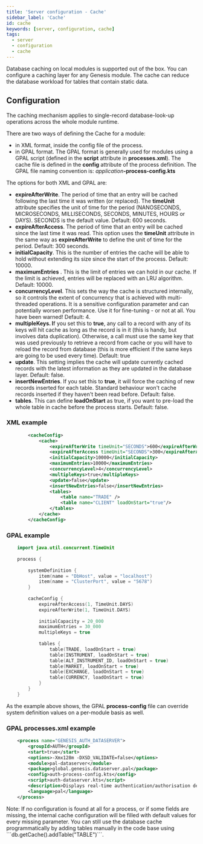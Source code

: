 ```yaml
---
title: 'Server configuration - Cache'
sidebar_label: 'Cache'
id: cache
keywords: [server, configuration, cache]
tags:
  - server
  - configuration
  - cache
---
```



Database caching on local modules is supported out of the box. You can configure a caching layer for any Genesis module. The cache can reduce the database workload for tables that contain static data.

## Configuration

The caching mechanism applies to single-record database-look-up operations across the whole module runtime.

There are two ways of defining the Cache for a module:


* in XML format, inside the config file of the process.
* in GPAL format. The GPAL format is generally used for modules using a GPAL script (defined in the **script** attribute in **processes.xml**). The cache file is defined in the **config** attribute of the process definition. The GPAL file naming convention is: _application_**-process-config.kts**

The options for both XML and GPAL are:

* **expireAfterWrite**. The period of time that an entry will be cached following the last time it was written (or replaced). The **timeUnit** attribute specifies the unit of time for the period (NANOSECONDS, MICROSECONDS, MILLISECONDS, SECONDS, MINUTES, HOURS or DAYS). SECONDS is the default value. Default: 600 seconds.
* **expireAfterAccess**. The period of time that an entry will be cached since the last time it was read. This option uses the **timeUnit** attribute in the same way as **expireAfterWrite** to define the unit of time for the period. Default: 300 seconds.
* **initialCapacity**. This is the number of entries the cache will be able to hold without extending its size since the start of the process. Default: 10000.
* **maximumEntries** . This is the limit of entries we can hold in our cache. If the limit is achieved, entries will be replaced with an LRU algorithm. Default: 10000.
* **concurrencyLevel**. This sets the way the cache is structured internally, so it controls the extent of concurrency that is achieved with multi-threaded operations. It is a sensitive configuration parameter and can potentially worsen performance. Use it for fine-tuning - or not at all. You have been warned! Default: 4.
* **multipleKeys. I**f you set this to **true**, any call to a record with any of its keys will hit cache as long as the record is in it (this is handy, but involves data duplication). Otherwise, a call must use the same key that was used previously to retrieve a record from cache or you will have to reload the record from database (this is more efficient if the same keys are going to be used every time). Default: true
* **update**. This setting implies the cache will update currently cached records with the latest information as they are updated in the database layer. Default: false.
* **insertNewEntries**. If you set this to **true**, it will force the caching of new records inserted for each table. Standard behaviour won't cache records inserted if they haven't been read before. Default: false.
* **tables**. This can define **loadOnStart** as true, if you want to pre-load the whole table in cache before the process starts. Default: false.

### XML example
```xml
        <cacheConfig>
    		<cache>
    			<expireAfterWrite timeUnit="SECONDS">600</expireAfterWrite>
    			<expireAfterAccess timeUnit="SECONDS">300</expireAfterAccess>
    			<initialCapacity>10000</initialCapacity>
    			<maximumEntries>10000</maximumEntries>
    			<concurrencyLevel>4</concurrencyLevel>
    			<multipleKeys>true</multipleKeys>
    			<update>false</update>
    			<insertNewEntries>false</insertNewEntries>
    			<tables>
    				<table name="TRADE" />
    				<table name="CLIENT" loadOnStart="true"/>
    			</tables>
    		</cache>
    	</cacheConfig>
```
### GPAL example
```kotlin
    import java.util.concurrent.TimeUnit
    
    process {
    
        systemDefinition {
            item(name = "DbHost", value = "localhost")
            item(name = "ClusterPort", value = "5678")
        }
    
        cacheConfig {
            expireAfterAccess(1, TimeUnit.DAYS)
            expireAfterWrite(1, TimeUnit.DAYS)
    
            initialCapacity = 20_000
            maximumEntries = 30_000
            multipleKeys = true
    
            tables {
                table(TRADE, loadOnStart = true)
                table(INSTRUMENT, loadOnStart = true)
                table(ALT_INSTRUMENT_ID, loadOnStart = true)
                table(MARKET, loadOnStart = true)
                table(EXCHANGE, loadOnStart = true)
                table(CURRENCY, loadOnStart = true)
            }
        }
    }
```

As the example above shows, the GPAL **process-config** file can override system definition values on a per-module basis as well.

### GPAL processes.xml example
```xml
    <process name="GENESIS_AUTH_DATASERVER">
        <groupId>AUTH</groupId>
        <start>true</start>
        <options>-Xmx128m -DXSD_VALIDATE=false</options>
        <module>pal-dataserver</module>
        <package>global.genesis.dataserver.pal</package>
        <config>auth-process-config.kts</config>
        <script>auth-dataserver.kts</script>
        <description>Displays real-time authentication/authorisation details</description>
        <language>pal</language>
    </process>
```

Note: If no configuration is found at all for a process, or if some fields are missing, the internal cache configuration will be filled with default values for every missing parameter. You can still use the database cache programmatically by adding tables manually in the code base using \`\`\`db.getCache().addTable("TABLE")\`\`\`.
